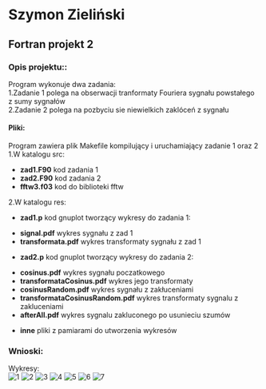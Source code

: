 # Szymon Zieliński
## Fortran projekt 2

### Opis projektu::
Program wykonuje dwa zadania:  
1.Zadanie 1 polega na obserwacji tranformaty Fouriera sygnału powstałego z sumy sygnałów  
2.Zadanie 2 polega na pozbyciu sie niewielkich zaklóceń z sygnału  

#### Pliki:
Program zawiera plik Makefile kompilujący i uruchamiający zadanie 1 oraz 2
1.W katalogu src: 
* **zad1.F90** kod zadania 1
* **zad2.F90** kod zadania 2
* **fftw3.f03** kod do biblioteki fftw   

2.W katalogu res:  
* **zad1.p** kod gnuplot tworzący wykresy do zadania 1:  
- **signal.pdf** wykres sygnału z zad 1  
- **transformata.pdf** wykres transformaty sygnału z zad 1  
* **zad2.p** kod gnuplot tworzący wykresy do zadania 2:  
- **cosinus.pdf** wykres sygnału poczatkowego  
- **transformataCosinus.pdf** wykres jego transformaty  
- **cosinusRandom.pdf** wykres sygnału z zakłuceniami  
- **transformataCosinusRandom.pdf** wykres transformaty sygnalu z zakluceniami  
- **afterAll.pdf** wykres sygnalu zakluconego po usunieciu szumów  
* **inne** pliki z pamiarami do utworzenia wykresów  

### Wnioski:
Wykresy:  
![1](https://user-images.githubusercontent.com/44688394/59806193-d9c84600-92f3-11e9-9adc-d4a8d8042ab9.png)
![2](https://user-images.githubusercontent.com/44688394/59806229-f95f6e80-92f3-11e9-922a-f3a6ffe5b4aa.png)
![3](https://user-images.githubusercontent.com/44688394/59806243-03816d00-92f4-11e9-91c7-cfa00df5a968.png)
![4](https://user-images.githubusercontent.com/44688394/59806250-0bd9a800-92f4-11e9-8b7e-33afcafb4c81.png)
![5](https://user-images.githubusercontent.com/44688394/59806260-13994c80-92f4-11e9-9719-120a28fceac0.png)
![6](https://user-images.githubusercontent.com/44688394/59806269-1c8a1e00-92f4-11e9-99a0-5f8bfecc75d8.png)
![7](https://user-images.githubusercontent.com/44688394/59806283-23189580-92f4-11e9-9d28-9db716c0f8ac.png)
